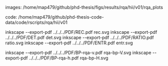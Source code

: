 

images: 
/home/map479/github/phd-thesis/figs/results/rqa/hii/v01/rqa_plots

 
code: 
/home/map479/github/phd-thesis-code-data/code/rscripts/rqa/hii/v01 


inkscape --export-pdf ../../../PDF/REC.pdf rec.svg
inkscape --export-pdf ../../../PDF/DET.pdf det.svg
inkscape --export-pdf ../../../PDF/RATIO.pdf ratio.svg
inkscape --export-pdf ../../../PDF/ENTR.pdf entr.svg



inkscape --export-pdf ../../../PDF/BP-rqa-v.pdf rqa-bp-V.svg
inkscape --export-pdf ../../../PDF/BP-rqa-h.pdf rqa-bp-H.svg
